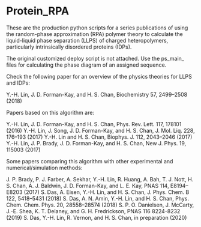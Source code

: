 # Protein_RPA
These are the production python scripts for a series publications of using the random-phase approximation (RPA) polymer theory to calculate the liquid-liquid phase separation (LLPS) of charged heteropolymers, particularly intrinsically disordered proteins (IDPs). 

The original customized deploy script is not attached. Use the ps_main_ files for calculating the phase diagram of an assigned sequence.

Check the following paper for an overview of the physics theories for LLPS and IDPs:

Y.-H. Lin, J. D. Forman-Kay, and H. S. Chan, Biochemistry 57, 2499–2508 (2018)


Papers based on this algorithm are:

Y.-H. Lin, J. D. Forman-Kay, and H. S. Chan, Phys. Rev. Lett. 117, 178101 (2016)
Y.-H. Lin, J. Song, J. D. Forman-Kay, and H. S. Chan, J. Mol. Liq. 228, 176–193 (2017)
Y.-H. Lin and H. S. Chan, Biophys. J. 112, 2043–2046 (2017)
Y.-H. Lin, J. P. Brady, J. D. Forman-Kay, and H. S. Chan, New J. Phys. 19, 115003 (2017)

Some papers comparing this algorithm with other experimental and numerical/simulation methods:

J. P. Brady, P. J. Farber, A. Sekhar, Y.-H. Lin, R. Huang, A. Bah, T. J. Nott, H. S. Chan, A. J. Baldwin, J. D. Forman-Kay, and L. E. Kay, PNAS 114, E8194–E8203 (2017) 
S. Das, A. Eisen, Y.-H. Lin, and H. S. Chan, J. Phys. Chem. B 122, 5418–5431 (2018)
S. Das, A. N. Amin, Y.-H. Lin, and H. S. Chan, Phys. Chem. Chem. Phys. 20, 28558–28574 (2018)
S. P. O. Danielsen, J. McCarty, J.-E. Shea, K. T. Delaney, and G. H. Fredrickson, PNAS 116 8224-8232 (2019)
S. Das, Y.-H. Lin, R. Vernon, and H. S. Chan, in preparation (2020)
